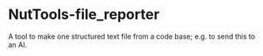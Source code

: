 # NutTools-file_reporter
A tool to make one structured text file from a code base; e.g. to send this to an AI.
